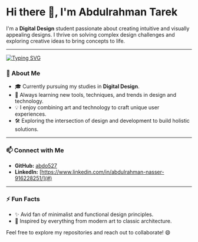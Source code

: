 # Hi there 👋, I'm Abdulrahman Tarek  

I'm a **Digital Design** student passionate about creating intuitive and visually appealing designs. I thrive on solving complex design challenges and exploring creative ideas to bring concepts to life.

---
<a href="https://git.io/typing-svg"><img src="https://readme-typing-svg.demolab.com?font=Fira+Code&pause=1000&color=EEC7E1&center=true&vCenter=true&random=false&width=435&lines=A+Digital+Design+Engineer+from+Egypt.;A+Normal+One+!;Always+learn+new+things+!" alt="Typing SVG" /></a>
### 🌟 About Me  
- 🎓 Currently pursuing my studies in **Digital Design**.  
- 🌱 Always learning new tools, techniques, and trends in design and technology.  
- 💡 I enjoy combining art and technology to craft unique user experiences.  
- 🛠️ Exploring the intersection of design and development to build holistic solutions.  

---

### 📫 Connect with Me  
- **GitHub:** [abdo527](https://github.com/abdo527)  
- **LinkedIn:** [https://www.linkedin.com/in/abdulrahman-nasser-916228251/](#)   

---

### ⚡ Fun Facts  
- ✨ Avid fan of minimalist and functional design principles.  
- 🎨 Inspired by everything from modern art to classic architecture.  

Feel free to explore my repositories and reach out to collaborate! 😄  
